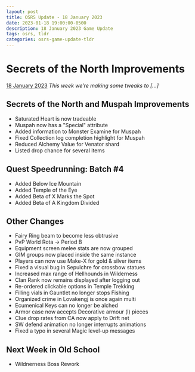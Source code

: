 ```yaml
---
layout: post
title: OSRS Update - 18 January 2023
date: 2023-01-18 19:00:00-0500
description: 18 January 2023 Game Update
tags: osrs, tldr
categories: osrs-game-update-tldr
---
```


# Secrets of the North Improvements
[18 January 2023][1]
*This week we’re making some tweaks to [...]*

## Secrets of the North and Muspah Improvements
- Saturated Heart is now tradeable
- Muspah now has a "Special" attribute
- Added information to Monster Examine for Muspah
- Fixed Collection log completion highlight for Muspah
- Reduced Alchemy Value for Venator shard
- Listed drop chance for several items

## Quest Speedrunning: Batch #4
- Added Below Ice Mountain
- Added Temple of the Eye
- Added Beta of X Marks the Spot
- Added Beta of A Kingdom Divided

## Other Changes
- Fairy Ring beam to become less obtrusive
- PvP World Rota -> Period B
- Equipment screen melee stats are now grouped
- GIM groups now placed inside the same instance
- Players can now use Make-X for gold & silver items
- Fixed a visual bug in Sepulchre for crossbow statues
- Increased max range of Hellhounds in Wilderness
- Clan Rank now remains displayed after logging out
- Re-ordered clickable options in Temple Trekking
- Filling vials in Gauntlet no longer stops Fishing
- Organized crime in Lovakengj is once again multi
- Ecumenical Keys can no longer be alched
- Armor case now accepts Decorative armour (l) pieces
- Clue drop rates from CA now apply to Drift net
- SW defend animation no longer interrupts animations
- Fixed a typo in several Magic level-up messages

## Next Week in Old School
- Wildnerness Boss Rework

[1]: https://secure.runescape.com/m=news/secrets-of-the-north-improvements?oldschool=1